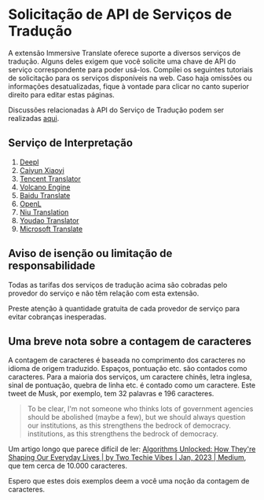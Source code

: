 # Solicitação de API de Serviços de Tradução

A extensão Immersive Translate oferece suporte a diversos serviços de tradução. Alguns deles exigem que você solicite uma chave de API do serviço correspondente para poder usá-los. Compilei os seguintes tutoriais de solicitação para os serviços disponíveis na web. Caso haja omissões ou informações desatualizadas, fique à vontade para clicar no canto superior direito para editar estas páginas.

Discussões relacionadas à API do Serviço de Tradução podem ser realizadas [aqui](https://github.com/immersive-translate/immersive-translate/issues/137).

## Serviço de Interpretação

1. [Deepl](./services/deepL.md)
2. [Caiyun Xiaoyi](./services/caiyun.md)
3. [Tencent Translator](./services/tencent.md)
4. [Volcano Engine](./services/volcano.md)
5. [Baidu Translate](./services/baidu.md)
6. [OpenL](./services/openL.md)
7. [Niu Translation](./services/niu.md)
8. [Youdao Translator](./services/youdao.md)
9. [Microsoft Translate](./services/azure.md)

## Aviso de isenção ou limitação de responsabilidade

Todas as tarifas dos serviços de tradução acima são cobradas pelo provedor do serviço e não têm relação com esta extensão.

Preste atenção à quantidade gratuita de cada provedor de serviço para evitar cobranças inesperadas.

## Uma breve nota sobre a contagem de caracteres

A contagem de caracteres é baseada no comprimento dos caracteres no idioma de origem traduzido. Espaços, pontuação etc. são contados como caracteres. Para a maioria dos serviços, um caractere chinês, letra inglesa, sinal de pontuação, quebra de linha etc. é contado como um caractere. Este tweet de Musk, por exemplo, tem 32 palavras e 196 caracteres.

> To be clear, I'm not someone who thinks lots of government agencies should be abolished (maybe a few), but we should always question our institutions, as this strengthens the bedrock of democracy. institutions, as this strengthens the bedrock of democracy.

Um artigo longo que parece difícil de ler: [Algorithms Unlocked: How They're Shaping Our Everyday Lives | by Two Techie Vibes | Jan, 2023 | Medium](https://twotechievibes.medium.com/algorithms-unlocked-how-they're-shaping-our-everyday-lives-6261fa1dbad), que tem cerca de 10.000 caracteres.

Espero que estes dois exemplos deem a você uma noção da contagem de caracteres.
